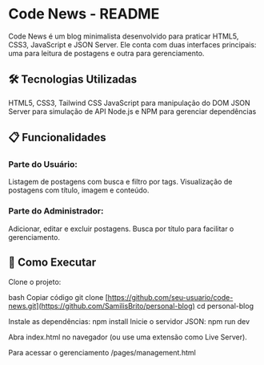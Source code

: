 # Code News - README
Code News é um blog minimalista desenvolvido para praticar HTML5, CSS3, JavaScript e JSON Server. Ele conta com duas interfaces principais: uma para leitura de postagens e outra para gerenciamento.

## 🛠️ Tecnologias Utilizadas
HTML5, CSS3, Tailwind CSS
JavaScript para manipulação do DOM
JSON Server para simulação de API
Node.js e NPM para gerenciar dependências

## 📋 Funcionalidades
### Parte do Usuário:
Listagem de postagens com busca e filtro por tags.
Visualização de postagens com título, imagem e conteúdo.
### Parte do Administrador:
Adicionar, editar e excluir postagens.
Busca por título para facilitar o gerenciamento.

## 🚀 Como Executar
Clone o projeto:

bash
Copiar código
git clone [https://github.com/seu-usuario/code-news.git](https://github.com/SamilisBrito/personal-blog)
cd personal-blog


Instale as dependências:
npm install
Inicie o servidor JSON:
npm run dev 

Abra index.html no navegador (ou use uma extensão como Live Server).

Para acessar o gerenciamento /pages/management.html
